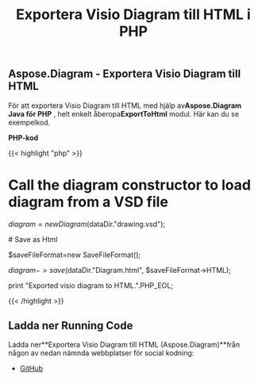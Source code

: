 ﻿---
title: Exportera Visio Diagram till HTML i PHP
type: docs
weight: 20
url: /sv/java/export-visio-diagram-to-html-in-php/
---
## **Aspose.Diagram - Exportera Visio Diagram till HTML**
 För att exportera Visio Diagram till HTML med hjälp av**Aspose.Diagram Java för PHP** , helt enkelt åberopa**ExportToHtml** modul. Här kan du se exempelkod.

**PHP-kod**

{{< highlight "php" >}}

 # Call the diagram constructor to load diagram from a VSD file

$diagram = new Diagram($dataDir."drawing.vsd");

\# Save as Html

$saveFileFormat=new SaveFileFormat();

$diagram->save($dataDir."Diagram.html", $saveFileFormat->HTML);

print "Exported visio diagram to HTML.".PHP_EOL;

{{< /highlight >}}
## **Ladda ner Running Code**
 Ladda ner**Exportera Visio Diagram till HTML (Aspose.Diagram)**från någon av nedan nämnda webbplatser för social kodning:

- [GitHub](https://github.com/asposediagram/Aspose.Diagram-for-Java/blob/master/Plugins/Aspose_Diagram_Java_for_PHP/src/aspose/diagram/LoadingSavingandConverting/ExportToHtml.php)

